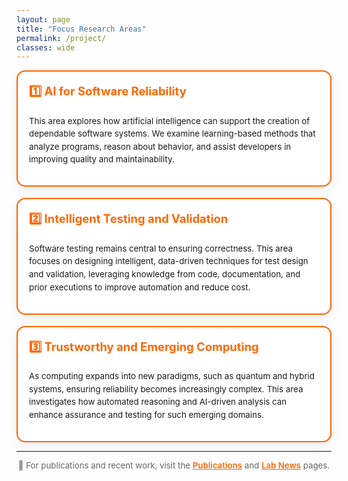 ```yaml
---
layout: page
title: "Focus Research Areas"
permalink: /project/
classes: wide
---
```


<style>
  .research-grid {
    display: grid;
    grid-template-columns: repeat(12, 1fr);
    gap: 18px;
  }
  @media (max-width:1024px){ .research-grid{ grid-template-columns: repeat(6,1fr);} }
  @media (max-width:640px){ .research-grid{ grid-template-columns: repeat(2,1fr);} }

  .research-card {
    grid-column: span 6;
    background: #fff;
    border: 2px solid #ff6600;
    border-radius: 14px;
    padding: 18px;
    box-shadow: 0 6px 18px rgba(0,0,0,0.06);
  }
  .research-card h3 {
    margin-top: 0;
    color: #ff6600;
    font-size: 1.15rem;
  }
  .research-card p {
    margin-top: 8px;
    font-size: 0.95em;
    line-height: 1.55;
  }
</style>


<div class="research-grid">

  <section class="research-card">
    <h3>1️⃣ AI for Software Reliability</h3>
    <p>
      This area explores how artificial intelligence can support the creation of dependable software systems.
      We examine learning-based methods that analyze programs, reason about behavior, and assist developers in improving quality and maintainability.
    </p>
  </section>

  <section class="research-card">
    <h3>2️⃣ Intelligent Testing and Validation</h3>
    <p>
      Software testing remains central to ensuring correctness. 
      This area focuses on designing intelligent, data-driven techniques for test design and validation,
      leveraging knowledge from code, documentation, and prior executions to improve automation and reduce cost.
    </p>
  </section>

  <section class="research-card">
    <h3>3️⃣ Trustworthy and Emerging Computing</h3>
    <p>
      As computing expands into new paradigms, such as quantum and hybrid systems,
      ensuring reliability becomes increasingly complex. 
      This area investigates how automated reasoning and AI-driven analysis can enhance assurance and testing for such emerging domains.
    </p>
  </section>

</div>

---

<p style="text-align:center; font-size:0.95em; color:#666;">
  🧠 For publications and recent work, visit the 
  <a href="/publications/" style="color:#ff6600; font-weight:600;">Publications</a> and 
  <a href="/news/" style="color:#ff6600; font-weight:600;">Lab News</a> pages.
</p>
